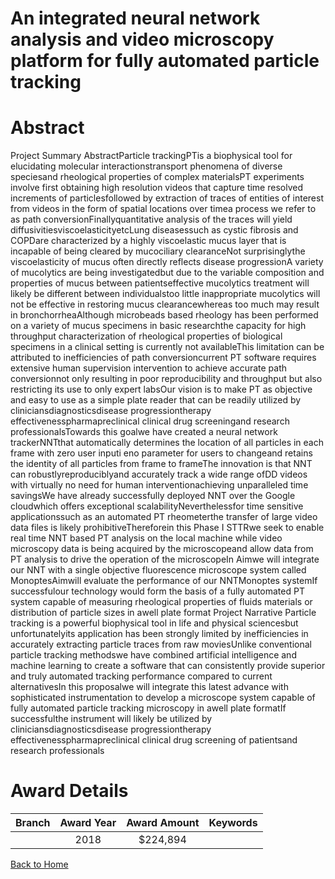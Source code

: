 
An integrated neural network analysis and video microscopy platform for fully automated particle tracking
=========================================================================================================

# Abstract


Project Summary AbstractParticle trackingPTis a biophysical tool for elucidating molecular interactionstransport phenomena
of diverse speciesand rheological properties of complex materialsPT experiments involve first obtaining high
resolution videos that capture time resolved increments of particlesfollowed by extraction of traces of entities
of interest from videos in the form of spatial locations over timea process we refer to as path conversionFinallyquantitative analysis of the traces will yield diffusivitiesviscoelasticityetcLung diseasessuch as cystic fibrosis and COPDare characterized by a highly viscoelastic mucus
layer that is incapable of being cleared by mucociliary clearanceNot surprisinglythe viscoelasticity of mucus
often directly reflects disease progressionA variety of mucolytics are being investigatedbut due to the
variable composition and properties of mucus between patientseffective mucolytics treatment will likely be
different between individualstoo little inappropriate mucolytics will not be effective in restoring mucus
clearancewhereas too much may result in bronchorrheaAlthough microbeads based rheology has been
performed on a variety of mucus specimens in basic researchthe capacity for high throughput
characterization of rheological properties of biological specimens in a clinical setting is currently not availableThis limitation can be attributed to inefficiencies of path conversioncurrent PT software requires extensive
human supervision intervention to achieve accurate path conversionnot only resulting in poor reproducibility
and throughput but also restricting its use to only expert labsOur vision is to make PT as objective and easy
to use as a simple plate reader that can be readily utilized by cliniciansdiagnosticsdisease progressiontherapy effectivenesspharmapreclinical clinical drug screeningand research professionalsTowards this
goalwe have created a neural network trackerNNTthat automatically determines the location of all particles
in each frame with zero user inputi eno parameter for users to changeand retains the identity of all
particles from frame to frameThe innovation is that NNT can robustlyreproduciblyand accurately track a
wide range ofDD videos with virtually no need for human interventionachieving unparalleled time savingsWe have already successfully deployed NNT over the Google cloudwhich offers exceptional scalabilityNeverthelessfor time sensitive applicationssuch as an automated PT rheometerthe transfer of large video
data files is likely prohibitiveThereforein this Phase I STTRwe seek to enable real time NNT based PT
analysis on the local machine while video microscopy data is being acquired by the microscopeand allow data
from PT analysis to drive the operation of the microscopeIn Aimwe will integrate our NNT with a single
objective fluorescence microscope system called MonoptesAimwill evaluate the performance of our NNTMonoptes systemIf successfulour technology would form the basis of a fully automated PT system capable
of measuring rheological properties of fluids materials or distribution of particle sizes in awell plate format Project Narrative
Particle tracking is a powerful biophysical tool in life and physical sciencesbut unfortunatelyits application
has been strongly limited by inefficiencies in accurately extracting particle traces from raw moviesUnlike
conventional particle tracking methodswe have combined artificial intelligence and machine learning to create
a software that can consistently provide superior and truly automated tracking performance compared to
current alternativesIn this proposalwe will integrate this latest advance with sophisticated instrumentation to
develop a microscope system capable of fully automated particle tracking microscopy in awell plate formatIf successfulthe instrument will likely be utilized by cliniciansdiagnosticsdisease progressiontherapy
effectivenesspharmapreclinical clinical drug screening of patientsand research professionals  

# Award Details

|Branch|Award Year|Award Amount|Keywords|
| :---: | :---: | :---: | :---: |
||2018|$224,894||
  
  


[Back to Home](https://github.com/chrischow/dod_sbir_awards/Reports/JH/#2329)